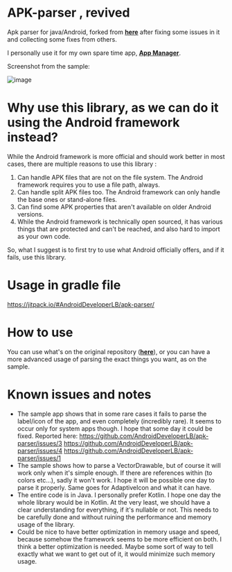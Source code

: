 # APK-parser , revived

Apk parser for java/Android, forked from **[here](https://github.com/hsiafan/apk-parser)** after fixing some issues in it and collecting some fixes from others.

I personally use it for my own spare time app, **[App Manager](https://play.google.com/store/apps/details?id=com.lb.app_manager)**.

Screenshot from the sample:

![image](https://user-images.githubusercontent.com/5357526/175833504-6cba993c-60b5-418c-8407-b6f1688a0348.png)

# Why use this library, as we can do it using the Android framework instead?

While the Android framework is more official and should work better in most cases, there are multiple reasons to use this library :

1. Can handle APK files that are not on the file system. The Android framework requires you to use a file path, always.
2. Can handle split APK files too. The Android framework can only handle the base ones or stand-alone files.
3. Can find some APK properties that aren't available on older Android versions.
4. While the Android framework is technically open sourced, it has various things that are protected and can't be reached, and also hard to import as your own code.

So, what I suggest is to first try to use what Android officially offers, and if it fails, use this library.

# Usage in gradle file

https://jitpack.io/#AndroidDeveloperLB/apk-parser/

# How to use

You can use what's on the original repository (**[here](https://github.com/hsiafan/apk-parser)**), or you can have a more advanced usage of parsing the exact things you want, as on the sample.

# Known issues and notes

- The sample app shows that in some rare cases it fails to parse the label/icon of the app, and even completely (incredibly rare). It seems to occur only for system apps though. I hope that some day it could be fixed. Reported here: https://github.com/AndroidDeveloperLB/apk-parser/issues/3 https://github.com/AndroidDeveloperLB/apk-parser/issues/4 https://github.com/AndroidDeveloperLB/apk-parser/issues/1
- The sample shows how to parse a VectorDrawable, but of course it will work only when it's simple enough. If there are references within (to colors etc...), sadly it won't work. I hope it will be possible one day to parse it properly. Same goes for AdaptiveIcon and what it can have.
- The entire code is in Java. I personally prefer Kotlin. I hope one day the whole library would be in Kotlin. At the very least, we should have a clear understanding for everything, if it's nullable or not. This needs to be carefully done and without ruining the performance and memory usage of the library.
- Could be nice to have better optimization in memory usage and speed, because somehow the framework seems to be more efficient on both. I think a better optimization is needed. Maybe some sort of way to tell exactly what we want to get out of it, it would minimize such memory usage.
